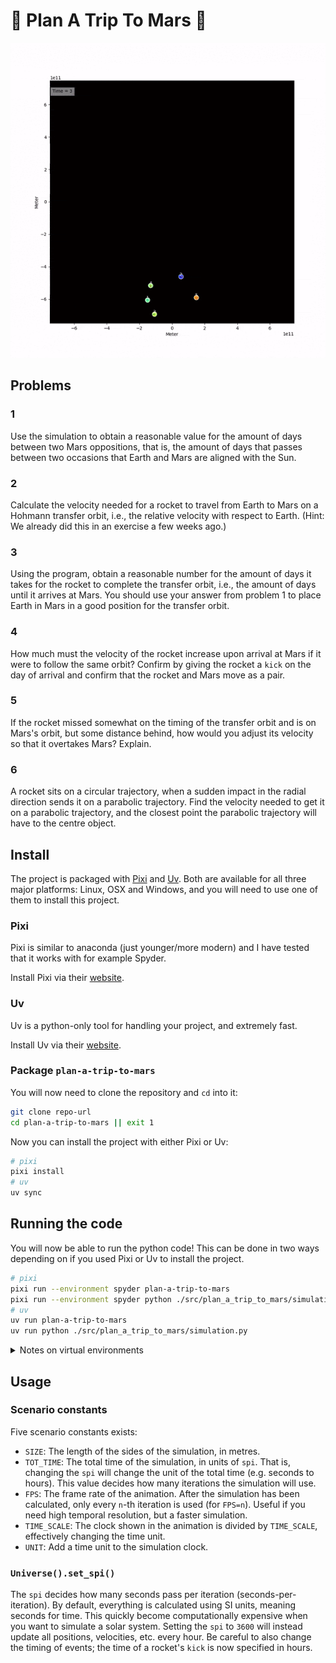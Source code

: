 # :rocket: Plan A Trip To Mars :rocket:

![](assets/animation.gif)

## Problems

### 1

Use the simulation to obtain a reasonable value for the amount of days between two Mars
oppositions, that is, the amount of days that passes between two occasions that Earth
and Mars are aligned with the Sun.

### 2

Calculate the velocity needed for a rocket to travel from Earth to Mars on a Hohmann
transfer orbit, i.e., the relative velocity with respect to Earth. (Hint: We already did
this in an exercise a few weeks ago.)

### 3

Using the program, obtain a reasonable number for the amount of days it takes for the
rocket to complete the transfer orbit, i.e., the amount of days until it arrives at
Mars. You should use your answer from problem 1 to place Earth in Mars in a good
position for the transfer orbit.

### 4

How much must the velocity of the rocket increase upon arrival at Mars if it were to
follow the same orbit? Confirm by giving the rocket a `kick` on the day of arrival and
confirm that the rocket and Mars move as a pair.

### 5

If the rocket missed somewhat on the timing of the transfer orbit and is on Mars's
orbit, but some distance behind, how would you adjust its velocity so that it overtakes
Mars? Explain.

### 6

A rocket sits on a circular trajectory, when a sudden impact in the radial direction
sends it on a parabolic trajectory. Find the velocity needed to get it on a parabolic
trajectory, and the closest point the parabolic trajectory will have to the centre
object.

## Install

The project is packaged with [Pixi] and [Uv]. Both are available for all three major
platforms: Linux, OSX and Windows, and you will need to use one of them to install this
project.

### Pixi

Pixi is similar to anaconda (just younger/more modern) and I have tested that it works
with for example Spyder.

Install Pixi via their [website](https://pixi.sh/latest/#installation).

### Uv

Uv is a python-only tool for handling your project, and extremely fast.

Install Uv via their [website](https://docs.astral.sh/uv/getting-started/installation/).

### Package `plan-a-trip-to-mars`

You will now need to clone the repository and `cd` into it:

```bash
git clone repo-url
cd plan-a-trip-to-mars || exit 1
```

Now you can install the project with either Pixi or Uv:

```bash
# pixi
pixi install
# uv
uv sync
```

## Running the code

You will now be able to run the python code! This can be done in two ways depending on
if you used Pixi or Uv to install the project.

```bash
# pixi
pixi run --environment spyder plan-a-trip-to-mars
pixi run --environment spyder python ./src/plan_a_trip_to_mars/simulation.py
# uv
uv run plan-a-trip-to-mars
uv run python ./src/plan_a_trip_to_mars/simulation.py
```

<details>
<summary>Notes on virtual environments</summary>

When working on a python project, the best practice is to work inside a virtual
environment. This can be confusing to begin with, but the pros massively outweighs the
cons. Many programs exist the creates and manages virtual environments, and both Pixi
and Uv will do this automatically for you!

Many good alternatives for working with python using virtual environments exist. Pick
your favourite and learn how to use it.

</details>

## Usage

### Scenario constants

Five scenario constants exists:

- `SIZE`: The length of the sides of the simulation, in metres.
- `TOT_TIME`: The total time of the simulation, in units of `spi`. That is, changing the
  `spi` will change the unit of the total time (e.g. seconds to hours). This value
  decides how many iterations the simulation will use.
- `FPS`: The frame rate of the animation. After the simulation has been calculated, only
  every `n`-th iteration is used (for `FPS=n`). Useful if you need high temporal
  resolution, but a faster simulation.
- `TIME_SCALE`: The clock shown in the animation is divided by `TIME_SCALE`, effectively
  changing the time unit.
- `UNIT`: Add a time unit to the simulation clock.

### `Universe().set_spi()`

The `spi` decides how many seconds pass per iteration (seconds-per-iteration). By
default, everything is calculated using SI units, meaning seconds for time. This quickly
become computationally expensive when you want to simulate a solar system. Setting the
`spi` to `3600` will instead update all positions, velocities, etc. every hour. Be
careful to also change the timing of events; the time of a rocket's `kick` is now
specified in hours.

[pixi]: https://pixi.sh/latest/
[uv]: https://docs.astral.sh/uv/

